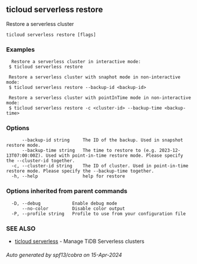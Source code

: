 ## ticloud serverless restore

Restore a serverless cluster

```
ticloud serverless restore [flags]
```

### Examples

```
  Restore a serverless cluster in interactive mode:
 $ ticloud serverless restore

 Restore a serverless cluster with snaphot mode in non-interactive mode:
 $ ticloud serverless restore --backup-id <backup-id>

 Restore a serverless cluster with pointInTime mode in non-interactive mode:
 $ ticloud serverless restore -c <cluster-id> --backup-time <backup-time>
```

### Options

```
      --backup-id string     The ID of the backup. Used in snapshot restore mode.
      --backup-time string   The time to restore to (e.g. 2023-12-13T07:00:00Z). Used with point-in-time restore mode. Please specify the --cluster-id together.
  -c, --cluster-id string    The ID of cluster. Used in point-in-time restore mode. Please specify the --backup-time together.
  -h, --help                 help for restore
```

### Options inherited from parent commands

```
  -D, --debug            Enable debug mode
      --no-color         Disable color output
  -P, --profile string   Profile to use from your configuration file
```

### SEE ALSO

* [ticloud serverless](ticloud_serverless.md)	 - Manage TiDB Serverless clusters

###### Auto generated by spf13/cobra on 15-Apr-2024
